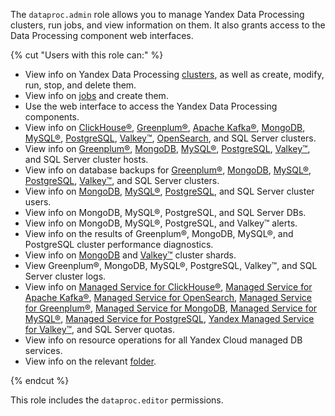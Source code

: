 The `dataproc.admin` role allows you to manage Yandex Data Processing clusters, run jobs, and view information on them. It also grants access to the Data Processing component web interfaces.

{% cut "Users with this role can:" %}

* View info on Yandex Data Processing [clusters](../../data-proc/concepts/index.md#resources), as well as create, modify, run, stop, and delete them.
* View info on [jobs](../../data-proc/concepts/jobs.md) and create them.
* Use the web interface to access the Yandex Data Processing components.
* View info on [ClickHouse®](../../managed-clickhouse/concepts/index.md), [Greenplum®](../../managed-greenplum/concepts/index.md), [Apache Kafka®](../../managed-kafka/concepts/index.md), [MongoDB](../../storedoc/concepts/index.md), [MySQL®](../../managed-mysql/concepts/index.md), [PostgreSQL](../../managed-postgresql/concepts/index.md), [Valkey™](../../managed-redis/concepts/index.md), [OpenSearch](../../managed-opensearch/concepts/index.md), and SQL Server clusters.
* View info on [Greenplum®](../../managed-greenplum/concepts/instance-types.md), [MongoDB](../../storedoc/concepts/instance-types.md), [MySQL®](../../managed-mysql/concepts/instance-types.md), [PostgreSQL](../../managed-postgresql/concepts/instance-types.md), [Valkey™](../../managed-redis/concepts/instance-types.md), and SQL Server cluster hosts.
* View info on database backups for [Greenplum®](../../managed-greenplum/concepts/backup.md), [MongoDB](../../storedoc/concepts/backup.md), [MySQL®](../../managed-mysql/concepts/backup.md), [PostgreSQL](../../managed-postgresql/concepts/backup.md), [Valkey™](../../managed-redis/concepts/backup.md), and SQL Server clusters.
* View info on [MongoDB](../../storedoc/concepts/users-and-roles.md), [MySQL®](../../managed-mysql/concepts/user-rights.md), [PostgreSQL](../../managed-postgresql/concepts/roles.md), and SQL Server cluster users.
* View info on MongoDB, MySQL®, PostgreSQL, and SQL Server DBs.
* View info on MongoDB, MySQL®, PostgreSQL, and Valkey™ alerts.
* View info on the results of Greenplum®, MongoDB, MySQL®, and PostgreSQL cluster performance diagnostics.
* View info on [MongoDB](../../storedoc/concepts/sharding.md) and [Valkey™](../../managed-redis/concepts/sharding.md) cluster shards.
* View Greenplum®, MongoDB, MySQL®, PostgreSQL, Valkey™, and SQL Server cluster logs.
* View info on [Managed Service for ClickHouse®](../../managed-clickhouse/concepts/limits.md#mch-quotas), [Managed Service for Apache Kafka®](../../managed-kafka/concepts/limits.md#mkf-quotas), [Managed Service for OpenSearch](../../managed-opensearch/concepts/limits.md#quotas), [Managed Service for Greenplum®](../../managed-greenplum/concepts/limits.md#quotas), [Managed Service for MongoDB](../../storedoc/concepts/limits.md#mmg-quotas), [Managed Service for MySQL®](../../managed-mysql/concepts/limits.md#mmy-quotas), [Managed Service for PostgreSQL](../../managed-postgresql/concepts/limits.md#mpg-quotas), [Yandex Managed Service for Valkey™](../../managed-redis/concepts/limits.md#mrd-quotas), and SQL Server quotas.
* View info on resource operations for all Yandex Cloud managed DB services.
* View info on the relevant [folder](../../resource-manager/concepts/resources-hierarchy.md#folder).

{% endcut %}

This role includes the `dataproc.editor` permissions.